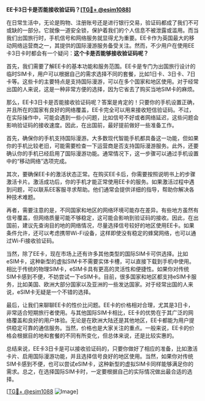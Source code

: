 **EE卡3日卡是否能接收验证码？[[TG💪+ @esim1088](https://t.me/s/esim1088)]**

在日常生活中，无论是购物、注册账号还是进行银行交易，验证码都成了我们不可或缺的一部分。它就像一道安全锁，保护着我们的个人信息不被泄露或滥用。而当我们出国旅行时，手机信号和网络服务就显得尤为重要。EE卡作为英国最大的移动网络运营商之一，其提供的国际漫游服务备受关注。然而，不少用户在使用EE卡3日卡时都会有一个疑问：**这个卡是否能够接收验证码呢？**

首先，我们需要了解EE卡的基本功能和服务范围。EE卡是专门为出国旅行设计的临时SIM卡，用户可以根据自己的需求选择不同的套餐，比如1日卡、3日卡、7日卡等。这些卡的主要特点是支持国际漫游，可以在多个国家和地区使用。对于经常出国的人来说，这是一种非常方便的选择，因为它省去了购买当地SIM卡的麻烦。

那么，EE卡3日卡是否能接收验证码呢？答案是肯定的！只要你的手机设置正确，并且所在的国家有良好的网络覆盖，EE卡完全可以用来接收短信验证码。不过，在实际操作中，可能会遇到一些小问题，比如信号不好或者网络延迟，这些问题会影响验证码的接收速度。因此，在出国前，最好提前做好一些准备工作。

首先，确保你的手机支持国际漫游。大多数现代智能手机都具备这一功能，但如果你的手机比较老旧，可能需要检查一下运营商是否支持国际漫游服务。此外，还要确认你的手机已经启用了国际漫游功能。通常情况下，这一步骤可以通过手机设置中的“移动网络”选项完成。

其次，要确保EE卡的激活状态正常。在购买EE卡后，你需要按照说明书上的步骤激活卡片。激活成功后，你的手机才能正常使用EE卡的服务。如果激活过程中遇到问题，可以联系EE客服寻求帮助。他们通常会提供详细的指导，帮助你解决各种技术难题。

再者，需要注意的是，不同国家和地区的网络环境可能存在差异。有些地方虽然有信号覆盖，但网络质量可能不够稳定，这可能会影响到验证码的接收。因此，在出国前，建议先查询目的地的网络情况，尽量选择信号较好的地区使用EE卡。如果条件允许，还可以考虑携带Wi-Fi设备，这样即使没有稳定的蜂窝网络，也可以通过Wi-Fi接收验证码。

当然，除了EE卡，现在市场上还有许多其他类型的国际SIM卡可供选择。比如eSIM卡，这种新型的虚拟SIM卡不需要实体卡槽，可以直接下载到手机中使用。相比于传统的物理SIM卡，eSIM卡具有更高的灵活性和便捷性。如果你对传统SIM卡感到不便，不妨尝试一下eSIM卡。目前，很多国家和地区都支持eSIM卡服务，比如美国、欧洲大部分国家以及亚洲的一些发达国家。对于经常出国的人来说，eSIM卡无疑是一个不错的选择。

最后，让我们来聊聊EE卡的性价比问题。EE卡的价格相对合理，尤其是3日卡，非常适合短期旅行者使用。与其他国际SIM卡相比，EE卡的优势在于其广泛的网络覆盖和良好的用户体验。无论是在欧洲大陆还是其他地区，EE卡都能为用户提供稳定可靠的通信服务。当然，价格也是大家关注的重点。一般来说，EE卡的价格会根据目的地和套餐的不同有所变化，但总体来说，还是比较实惠的。

总结来说，EE卡3日卡是可以接收验证码的，只要你做好了相应的准备，比如激活卡片、启用国际漫游功能，并且选择信号良好的地区使用。当然，如果你对传统SIM卡感到不便，也可以尝试eSIM卡，这种新型的虚拟SIM卡同样能够满足你的需求。总之，在选择国际SIM卡时，一定要根据自己的实际情况做出最合适的选择。

[[TG💪+ @esim1088](https://t.me/s/esim1088) ![Image](https://i.postimg.cc/4NQfJmqS/Snipaste-2025-05-13-00-14-12.png)]